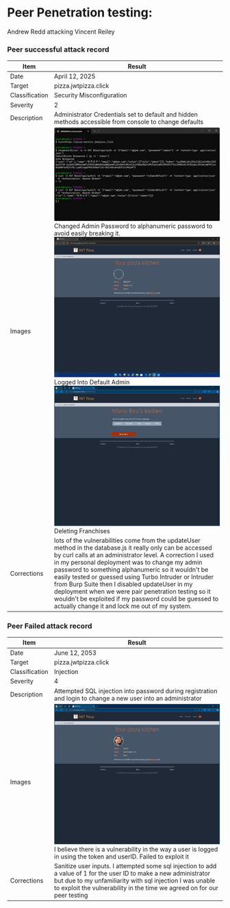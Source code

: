 # Peer Penetration testing:

Andrew Redd attacking Vincent Reiley

### Peer successful attack record

| Item           | Result                                                                         |
| -------------- | ------------------------------------------------------------------------------ |
| Date           | April 12, 2025                                                                 |
| Target         | pizza.jwtpizza.click                                                           |
| Classification | Security Misconfiguration                                                      |
| Severity       | 2                                                                              |
| Description    | Administrator Credentials set to default and hidden methods accessible from console to change defaults|
| Images         | ![Changed Default Admin Password](PeerChangingAdminPassword.png) <br/> Changed Admin Password to alphanumeric password to avoid easily breaking it. ![Default Login](PeerDefaultLogin.png) Logged Into Default Admin![Admin Privileges](PeerAdminRemovingFranchise.png) Deleting Franchises|
| Corrections    | lots of the vulnerabilities come from the updateUser method in the database.js it really only can be accessed by curl calls at an administrator level. A correction I used in my personal deployment was to change my admin password to something alphanumeric so it wouldn't be easily tested or guessed using Turbo Intruder or Intruder from Burp Suite then I disabled updateUser in my deployment when we were pair penetration testing so it wouldn't be exploited if my password could be guessed to actually change it and lock me out of my system.|

### Peer Failed attack record

| Item           | Result                                                                         |
| -------------- | ------------------------------------------------------------------------------ |
| Date           | June 12, 2053                                                                  |
| Target         | pizza.jwtpizza.click                                                           |
| Classification | Injection                                                                      |
| Severity       | 4                                                                              |
| Description    | Attempted SQL injection into password during registration and login to change a new user into an administrator|
| Images         | ![Diner Profile](PeerFailedRoleChange.png) <br/> I believe there is a vulnerability in the way a user is logged in using the token and userID. Failed to exploit it|
| Corrections    | Sanitize user inputs. I attempted some sql injection to add a value of 1 for the user ID to make a new administrator but due to my unfamiliarity with sql injection I was unable to exploit the vulnerability in the time we agreed on for our peer testing|

